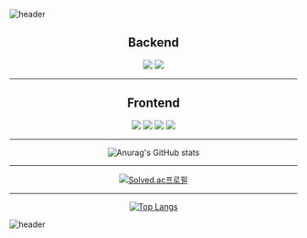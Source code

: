 
![header](https://capsule-render.vercel.app/api?type=waving&height=250&color=gradient&text=kimgeon!'s%20Profile&section=header&fontAlignY=40&fontSize=80)


<div align=center>

  ## <center>Backend</center>
  
  <p align="center">
    <img src="https://img.shields.io/badge/Python-3776AB?style=for-the-badge&logo=Python&logoColor=white">
    <img src="https://img.shields.io/badge/Go-00ADD8?style=for-the-badge&logo=Go&logoColor=white">
  </p>

  ***

  ## <center>Frontend</center>
  
  <p align="center">
  <img src="https://img.shields.io/badge/React-61DAFB?style=for-the-badge&logo=React&logoColor=white">
  <img src="https://img.shields.io/badge/JS-F7DF1E?style=for-the-badge&logo=Javascript&logoColor=white">
  <img src="https://img.shields.io/badge/TS-3178C6?style=for-the-badge&logo=Typescript&logoColor=white">
  <img src="https://img.shields.io/badge/CSS-1572B6?style=for-the-badge&logo=Css3&logoColor=white">
  </p>

  ***
  
  ![Anurag's GitHub stats](https://github-readme-stats.vercel.app/api?username=kimguny&show_icons=true&theme=synthwave)

  ***
  
  [![Solved.ac프로필](http://mazassumnida.wtf/api/v2/generate_badge?boj=kimguny12)](https://solved.ac/kimguny12)
  
  ***
  
  [![Top Langs](https://github-readme-stats.vercel.app/api/top-langs/?username=kimguny)](https://github.com/kimguny/github-readme-stats)

</div>

![header](https://capsule-render.vercel.app/api?type=waving&height=300&color=gradient&section=footer)
